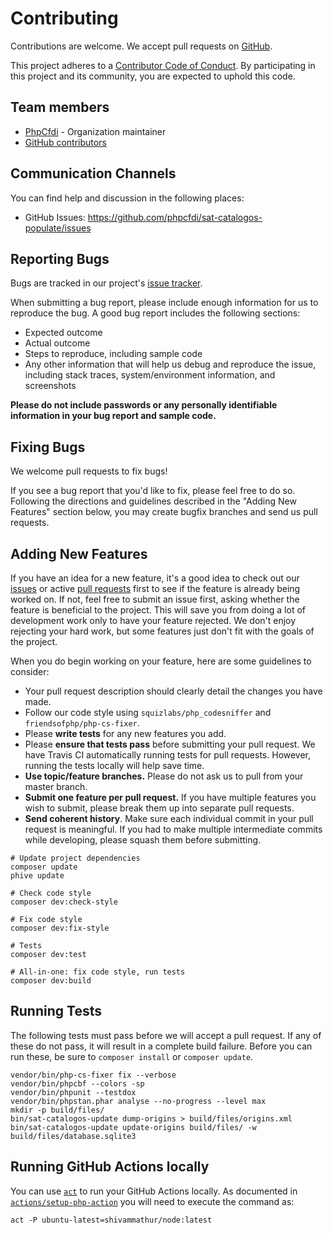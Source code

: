# Contributing

Contributions are welcome. We accept pull requests on [GitHub](https://github.com/phpcfdi/sat-catalogos-populate).

This project adheres to a
[Contributor Code of Conduct](https://github.com/phpcfdi/sat-catalogos-populate/blob/master/CODE_OF_CONDUCT.md).
By participating in this project and its community, you are expected to uphold this code.

## Team members

* [PhpCfdi](https://github.com/phpcfdi) - Organization maintainer
* [GitHub contributors](https://github.com/phpcfdi/sat-catalogos-populate/graphs/contributors)

## Communication Channels

You can find help and discussion in the following places:

* GitHub Issues: <https://github.com/phpcfdi/sat-catalogos-populate/issues>

## Reporting Bugs

Bugs are tracked in our project's [issue tracker](https://github.com/phpcfdi/sat-catalogos-populate/issues).

When submitting a bug report, please include enough information for us to reproduce the bug.
A good bug report includes the following sections:

* Expected outcome
* Actual outcome
* Steps to reproduce, including sample code
* Any other information that will help us debug and reproduce the issue, including stack traces, system/environment information, and screenshots

**Please do not include passwords or any personally identifiable information in your bug report and sample code.**

## Fixing Bugs

We welcome pull requests to fix bugs!

If you see a bug report that you'd like to fix, please feel free to do so.
Following the directions and guidelines described in the "Adding New Features"
section below, you may create bugfix branches and send us pull requests.

## Adding New Features

If you have an idea for a new feature, it's a good idea to check out our
[issues](https://github.com/phpcfdi/sat-catalogos-populate/issues) or active
[pull requests](https://github.com/phpcfdi/sat-catalogos-populate/pulls)
first to see if the feature is already being worked on.
If not, feel free to submit an issue first, asking whether the feature is beneficial to the project.
This will save you from doing a lot of development work only to have your feature rejected.
We don't enjoy rejecting your hard work, but some features just don't fit with the goals of the project.

When you do begin working on your feature, here are some guidelines to consider:

* Your pull request description should clearly detail the changes you have made.
* Follow our code style using `squizlabs/php_codesniffer` and `friendsofphp/php-cs-fixer`.
* Please **write tests** for any new features you add.
* Please **ensure that tests pass** before submitting your pull request. We have Travis CI automatically running tests for pull requests. However, running the tests locally will help save time.
* **Use topic/feature branches.** Please do not ask us to pull from your master branch.
* **Submit one feature per pull request.** If you have multiple features you wish to submit, please break them up into separate pull requests.
* **Send coherent history**. Make sure each individual commit in your pull request is meaningful. If you had to make multiple intermediate commits while developing, please squash them before submitting.

```shell
# Update project dependencies
composer update
phive update

# Check code style
composer dev:check-style

# Fix code style
composer dev:fix-style

# Tests
composer dev:test

# All-in-one: fix code style, run tests
composer dev:build
```

## Running Tests

The following tests must pass before we will accept a pull request.
If any of these do not pass, it will result in a complete build failure.
Before you can run these, be sure to `composer install` or `composer update`.

```shell script
vendor/bin/php-cs-fixer fix --verbose
vendor/bin/phpcbf --colors -sp
vendor/bin/phpunit --testdox
vendor/bin/phpstan.phar analyse --no-progress --level max
mkdir -p build/files/
bin/sat-catalogos-update dump-origins > build/files/origins.xml
bin/sat-catalogos-update update-origins build/files/ -w build/files/database.sqlite3
```

## Running GitHub Actions locally

You can use [`act`](https://github.com/nektos/act) to run your GitHub Actions locally.
As documented in [`actions/setup-php-action`](https://github.com/marketplace/actions/setup-php-action#local-testing-setup)
you will need to execute the command as:

```shell
act -P ubuntu-latest=shivammathur/node:latest
```
